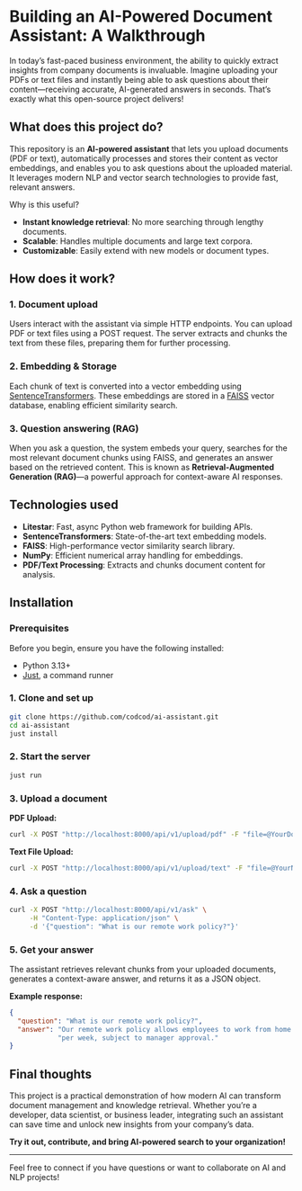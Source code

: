 # Building an AI-Powered Document Assistant: A Walkthrough

In today’s fast-paced business environment, the ability to quickly extract
insights from company documents is invaluable.  Imagine uploading your PDFs or
text files and instantly being able to ask questions about their
content—receiving accurate, AI-generated answers in seconds.  That’s exactly what
this open-source project delivers!

## What does this project do?

This repository is an **AI-powered assistant** that lets you upload documents
(PDF or text), automatically processes and stores their content as vector
embeddings, and enables you to ask questions about the uploaded material.  It
leverages modern NLP and vector search technologies to provide fast, relevant
answers.

Why is this useful?

- **Instant knowledge retrieval**: No more searching through lengthy documents.
- **Scalable**: Handles multiple documents and large text corpora.
- **Customizable**: Easily extend with new models or document types.

## How does it work?

### 1. **Document upload**

Users interact with the assistant via simple HTTP endpoints.  You can upload PDF
or text files using a POST request.  The server extracts and chunks the text
from these files, preparing them for further processing.

### 2. **Embedding & Storage**

Each chunk of text is converted into a vector embedding using
[SentenceTransformers](https://www.sbert.net/).  These embeddings are stored in
a [FAISS](https://faiss.ai/) vector database, enabling efficient similarity
search.

### 3. **Question answering (RAG)**

When you ask a question, the system embeds your query, searches for the most
relevant document chunks using FAISS, and generates an answer based on the
retrieved content.  This is known as **Retrieval-Augmented Generation (RAG)**—a
powerful approach for context-aware AI responses.

## Technologies used

- **Litestar**: Fast, async Python web framework for building APIs.
- **SentenceTransformers**: State-of-the-art text embedding models.
- **FAISS**: High-performance vector similarity search library.
- **NumPy**: Efficient numerical array handling for embeddings.
- **PDF/Text Processing**: Extracts and chunks document content for analysis.

## Installation

### Prerequisites

Before you begin, ensure you have the following installed:

- Python 3.13+
- [Just](https://just.systems), a command runner

### **1. Clone and set up**

```bash
git clone https://github.com/codcod/ai-assistant.git
cd ai-assistant
just install
```

### **2. Start the server**

```bash
just run
```

### **3. Upload a document**

**PDF Upload:**

```bash
curl -X POST "http://localhost:8000/api/v1/upload/pdf" -F "file=@YourDocument.pdf"
```

**Text File Upload:**

```bash
curl -X POST "http://localhost:8000/api/v1/upload/text" -F "file=@YourNotes.txt"
```

### **4. Ask a question**

```bash
curl -X POST "http://localhost:8000/api/v1/ask" \
     -H "Content-Type: application/json" \
     -d '{"question": "What is our remote work policy?"}'
```

### **5. Get your answer**

The assistant retrieves relevant chunks from your uploaded documents, generates
a context-aware answer, and returns it as a JSON object.

**Example response:**

```json
{
  "question": "What is our remote work policy?",
  "answer": "Our remote work policy allows employees to work from home up to three days"
            "per week, subject to manager approval."
}

```

## Final thoughts

This project is a practical demonstration of how modern AI can transform
document management and knowledge retrieval. Whether you’re a developer, data
scientist, or business leader, integrating such an assistant can save time and
unlock new insights from your company’s data.

**Try it out, contribute, and bring AI-powered search to your organization!**

---

Feel free to connect if you have questions or want to collaborate on AI and NLP
projects!

